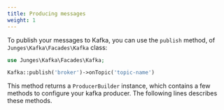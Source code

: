 ```yaml
---
title: Producing messages
weight: 1
---
```


To publish your messages to Kafka, you can use the `publish` method, of `Junges\Kafka\Facades\Kafka` class:

```php
use Junges\Kafka\Facades\Kafka;

Kafka::publish('broker')->onTopic('topic-name')
```

This method returns a `ProducerBuilder` instance, which contains a few methods to configure your kafka producer. 
The following lines describes these methods.